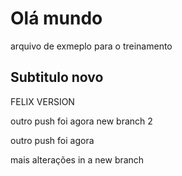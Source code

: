 # Olá mundo

arquivo de exmeplo para o treinamento

## Subtitulo novo

FELIX VERSION

outro push foi agora new branch 2

outro push foi agora


mais alterações in a new branch

